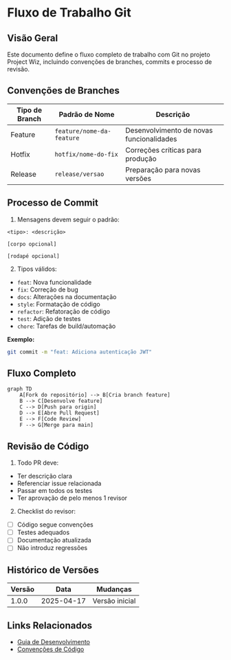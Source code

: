 # Fluxo de Trabalho Git

## Visão Geral
Este documento define o fluxo completo de trabalho com Git no projeto Project Wiz, incluindo convenções de branches, commits e processo de revisão.

## Convenções de Branches
| Tipo de Branch | Padrão de Nome | Descrição |
|----------------|----------------|-----------|
| Feature | `feature/nome-da-feature` | Desenvolvimento de novas funcionalidades |
| Hotfix | `hotfix/nome-do-fix` | Correções críticas para produção |
| Release | `release/versao` | Preparação para novas versões |

## Processo de Commit
1. Mensagens devem seguir o padrão:
```
<tipo>: <descrição>

[corpo opcional]

[rodapé opcional]
```

2. Tipos válidos:
- `feat`: Nova funcionalidade
- `fix`: Correção de bug
- `docs`: Alterações na documentação
- `style`: Formatação de código
- `refactor`: Refatoração de código
- `test`: Adição de testes
- `chore`: Tarefas de build/automação

**Exemplo:**
```bash
git commit -m "feat: Adiciona autenticação JWT"
```

## Fluxo Completo
```mermaid
graph TD
    A[Fork do repositório] --> B[Cria branch feature]
    B --> C[Desenvolve feature]
    C --> D[Push para origin]
    D --> E[Abre Pull Request]
    E --> F[Code Review]
    F --> G[Merge para main]
```

## Revisão de Código
1. Todo PR deve:
- Ter descrição clara
- Referenciar issue relacionada
- Passar em todos os testes
- Ter aprovação de pelo menos 1 revisor

2. Checklist do revisor:
- [ ] Código segue convenções
- [ ] Testes adequados
- [ ] Documentação atualizada
- [ ] Não introduz regressões

## Histórico de Versões
| Versão | Data       | Mudanças          |
|--------|------------|-------------------|
| 1.0.0  | 2025-04-17 | Versão inicial    |

## Links Relacionados
- [Guia de Desenvolvimento](../development.md)
- [Convenções de Código](../guides/convencoes-codigo.md)